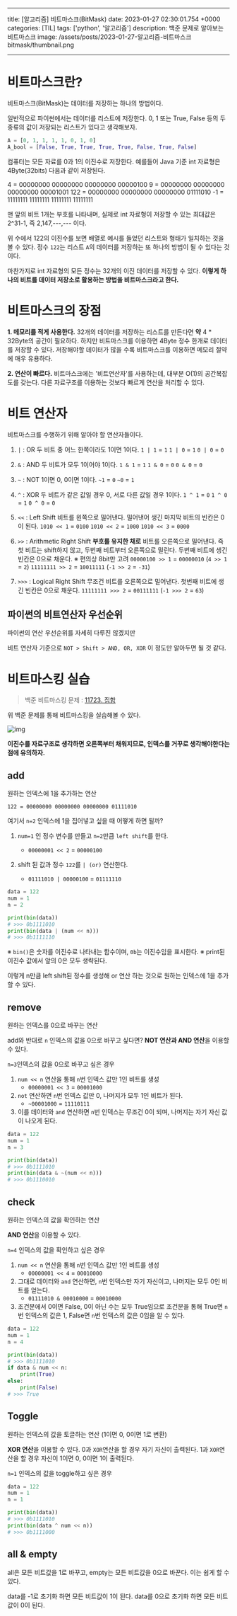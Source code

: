 

---
title: [알고리즘] 비트마스크(BitMask)
date: 2023-01-27 02:30:01.754 +0000
categories: [TIL]
tags: ['python', '알고리즘']
description: 백준 문제로 알아보는 비트마스크
image: /assets/posts/2023-01-27-알고리즘-비트마스크bitmask/thumbnail.png

---

# 비트마스크란?

비트마스크(BitMask)는 데이터를 저장하는 하나의 방법이다.

일반적으로 파이썬에서는 데이터를 리스트에 저장한다.
0, 1 또는 True, False 등의 두 종류의 값이 저장되는 리스트가 있다고 생각해보자.

```python
A = [0, 1, 1, 1, 1, 0, 1, 0]
A_bool = [False, True, True, True, True, False, True, False]
```
컴퓨터는 모든 자료를 0과 1의 이진수로 저장한다.
예를들어 Java 기준 int 자료형은 4Byte(32bits) 다음과 같이 저장된다.

4 = 00000000 00000000 00000000 00000100
9 = 00000000 00000000 00000000 00001001
122 = 00000000 00000000 00000000 01111010
-1 = 11111111 11111111 11111111 11111111

맨 앞의 비트 1개는 부호를 나타내며, 실제로 int 자료형이 저장할 수 있는 최대값은 2^31-1, 즉 2,147,---,--- 이다.

위 수에서 122의 이진수를 보면 배열로 예시를 들었던 리스트와 형태가 일치하는 것을 볼 수 있다.
정수 `122`는 리스트 `A`의 데이터를 저장하는 또 하나의 방법이 될 수 있다는 것이다.

마찬가지로 int 자료형의 모든 정수는 32개의 이진 데이터를 저장할 수 있다.
**이렇게 하나의 비트를 데이터 저장소로 활용하는 방법을 비트마스크라고 한다.**

# 비트마스크의 장점

**1. 메모리를 적게 사용한다.**
32개의 데이터를 저장하는 리스트를 만든다면 **약** 4 * 32Byte의 공간이 필요하다.
하지만 비트마스크를 이용하면 4Byte 정수 한개로 데이터를 저장할 수 있다.
저장해야할 데이터가 많을 수록 비트마스크를 이용하면 메모리 절약에 매우 유용하다.

**2. 연산이 빠르다.**
비트마스크에는 '비트연산자'를 사용하는데, 대부분 O(1)의 공간복잡도를 갖는다.
다른 자료구조를 이용하는 것보다 빠르게 연산을 처리할 수 있다.

# 비트 연산자

비트마스크를 수행하기 위해 알아야 할 연산자들이다.

1. `|` : OR
두 비트 중 어느 한쪽이라도 1이면 1이다.
`1 | 1` = `1`
`1 | 0` = `1`
`0 | 0` = `0`

2. `&` : AND
두 비트가 모두 1이어야 1이다.
`1 & 1` = `1`
`1 & 0` = `0`
`0 & 0` = `0`

3. `~` : NOT
1이면 0, 0이면 1이다.
`~1` = `0`
`~0` = `1`

4. `^` : XOR
두 비트가 같은 값일 경우 0, 서로 다른 값일 경우 1이다.
`1 ^ 1` = `0`
`1 ^ 0` = `1`
`0 ^ 0` = `0`

5. `<<` : Left Shift
비트를 왼쪽으로 밀어낸다. 밀어낸어 생긴 마지막 비트의 빈칸은 0이 된다.
`1010 << 1` = `0100`
`1010 << 2` = `1000`
`1010 << 3` = `0000`

6. `>>` : Arithmetic Right Shift
**부호를 유지한 채로** 비트를 오른쪽으로 밀어낸다.
즉 첫 비트는 shift하지 않고, 두번째 비트부터 오른쪽으로 밀린다. 
두번째 비트에 생긴 빈칸은 0으로 채운다.
※ 편의상 8bit만 고려
`00000100 >> 1` = `00000010` (`4 >> 1` = `2`)
`11111111 >> 2` = `10011111` (`-1 >> 2` = `-31`)

7. `>>>` : Logical Right Shift
무조건 비트를 오른쪽으로 밀어낸다.
첫번째 비트에 생긴 빈칸은 0으로 채운다.
`11111111 >>> 2` = `00111111` (`-1 >>> 2` = `63`)

## 파이썬의 비트연산자 우선순위

파이썬의 연산 우선순위를 자세히 다루진 않겠지만

비트 연산자 기준으로
`NOT > Shift > AND, OR, XOR`
이 정도만 알아두면 될 것 같다.

# 비트마스킹 실습

> 백준 비트마스킹 문제 : [11723. 집합](https://www.acmicpc.net/problem/11723)

위 백준 문제를 통해 비트마스킹을 실습해볼 수 있다.

![img](/assets/posts/2023-01-27-알고리즘-비트마스크bitmask/img0.png)

**이진수를 자료구조로 생각하면 오른쪽부터 채워지므로, 인덱스를 거꾸로 생각해야한다는 점에 유의하자.**

## add

원하는 인덱스에 1을 추가하는 연산

`122 = 00000000 00000000 00000000 01111010`

여기서 `n=2` 인덱스에 1을 집어넣고 싶을 때 어떻게 하면 될까?

1. `num=1` 인 정수 변수를 만들고 `n=2`만큼 `left shift`를 한다.
	- `00000001 << 2` = `00000100`

2. shift 된 값과 정수 `122`를 `| (or)` 연산한다.
	- `01111010 | 00000100` = `01111110`

```python
data = 122
num = 1
n = 2

print(bin(data))
# >>> 0b1111010
print(bin(data | (num << n)))
# >>> 0b1111110
```
※ `bin()`은 숫자를 이진수로 나타내는 함수이며, `0b`는 이진수임을 표시한다.
※ print된 이진수 값에서 앞의 0은 모두 생략된다.

이렇게 n만큼 left shift된 정수를 생성해 or 연산 하는 것으로 원하는 인덱스에 1을 추가할 수 있다.

## remove

원하는 인덱스를 0으로 바꾸는 연산

add와 반대로 `n` 인덱스의 값을 0으로 바꾸고 싶다면?
**NOT 연산과 AND 연산**을 이용할 수 있다.

`n=3`인덱스의 값을 0으로 바꾸고 싶은 경우

1. `num << n` 연산을 통해 `n`번 인덱스 값만 1인 비트를 생성
	- `00000001 << 3` = `00001000`
2. `not` 연산하면 `n`번 인덱스 값만 0, 나머지가 모두 1인 비트가 된다.
	- `~00001000` = `11110111`
3. 이를 데이터와 `and` 연산하면 `n`번 인덱스는 무조건 0이 되며, 나머지는 자기 자신 값이 나오게 된다.

```python
data = 122
num = 1
n = 3

print(bin(data))
# >>> 0b1111010
print(bin(data & ~(num << n)))
# >>> 0b1110010
```

## check

원하는 인덱스의 값을 확인하는 연산

**AND 연산**을 이용할 수 있다.

`n=4` 인덱스의 값을 확인하고 싶은 경우

1. `num << n` 연산을 통해 `n`번 인덱스 값만 1인 비트를 생성
	- `00000001 << 4` = `00010000`
2. 그대로 데이터와 `and` 연산하면, `n`번 인덱스만 자기 자신이고, 나머지는 모두 0인 비트를 얻는다.
	- `01111010 & 00010000` = `00010000` 
3. 조건문에서 0이면 False, 0이 아닌 수는 모두 True임으로 조건문을 통해 True면 `n`번 인덱스의 값은 1, False면 `n`번 인덱스의 값은 0임을 알 수 있다.

```python
data = 122
num = 1
n = 4

print(bin(data))
# >>> 0b1111010
if data & num << n:
    print(True)
else:
    print(False)
# >>> True
```

## Toggle

원하는 인덱스의 값을 토글하는 연산 (1이면 0, 0이면 1로 변환)

**XOR 연산**을 이용할 수 있다.
0과 `XOR`연산을 할 경우 자기 자신이 출력된다.
1과 `XOR`연산을 할 경우 자신이 1이면 0, 0이면 1이 출력된다.

`n=1` 인덱스의 값을 toggle하고 싶은 경우

```python
data = 122
num = 1
n = 1

print(bin(data))
# >>> 0b1111010
print(bin(data ^ num << n))
# >>> 0b1111000
```

## all & empty

all은 모든 비트값을 1로 바꾸고, empty는 모든 비트값을 0으로 바꾼다.
이는 쉽게 할 수 있다.

data를 -1로 초기화 하면 모든 비트값이 1이 된다.
data를 0으로 초기화 하면 모든 비트값이 0이 된다.

        